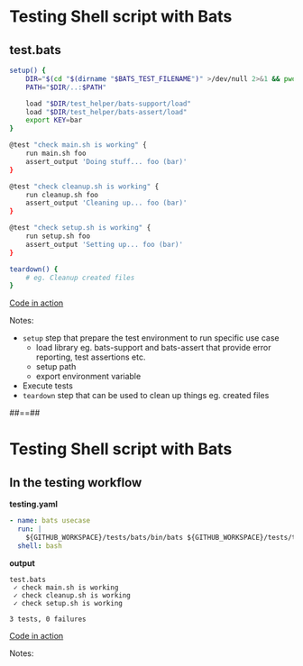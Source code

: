 <!-- .slide: class="two-column with-code" -->

# Testing Shell script with Bats

## test.bats

```sh [1-8|2-3|5-6|7|10-13,15-18,20-23|25-27]
setup() {
    DIR="$(cd "$(dirname "$BATS_TEST_FILENAME")" >/dev/null 2>&1 && pwd)"
    PATH="$DIR/..:$PATH"

    load "$DIR/test_helper/bats-support/load"
    load "$DIR/test_helper/bats-assert/load"
    export KEY=bar
}

@test "check main.sh is working" {
    run main.sh foo
    assert_output 'Doing stuff... foo (bar)'
}

@test "check cleanup.sh is working" {
    run cleanup.sh foo
    assert_output 'Cleaning up... foo (bar)'
}

@test "check setup.sh is working" {
    run setup.sh foo
    assert_output 'Setting up... foo (bar)'
}

teardown() {
    # eg. Cleanup created files
}
```

[Code in action](https://github.com/sfeir-open-source/sfeir-school-github-action-dev/blob/main/tests/tests.bats)
<!-- .element: class="credits" -->

Notes:

- `setup` step that prepare the test environment to run specific use case
  - load library eg. bats-support and bats-assert that provide error reporting, test assertions etc.
  - setup path
  - export environment variable
- Execute tests
- `teardown` step that can be used to clean up things eg. created files

##==##

# Testing Shell script with Bats

## In the testing workflow

**testing.yaml**

```yaml
- name: bats usecase
  run: |
    ${GITHUB_WORKSPACE}/tests/bats/bin/bats ${GITHUB_WORKSPACE}/tests/tests.bats
  shell: bash
```

**output**

```shell
test.bats
 ✓ check main.sh is working
 ✓ check cleanup.sh is working
 ✓ check setup.sh is working

3 tests, 0 failures
```

[Code in action](https://github.com/sfeir-open-source/sfeir-school-github-action-dev/blob/main/.github/workflows/testing.yaml)
<!-- .element: class="credits" -->

Notes:
